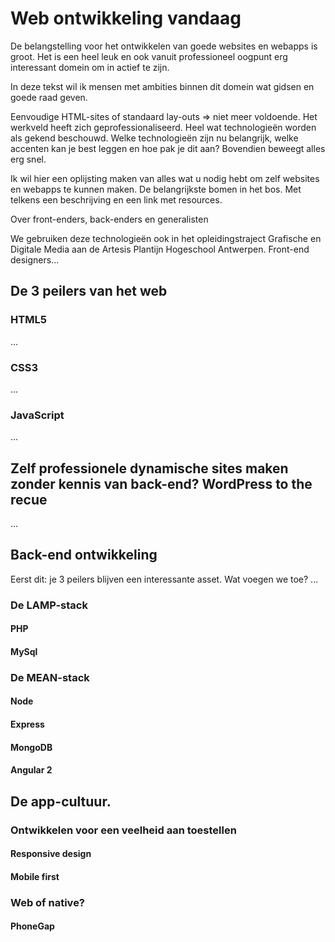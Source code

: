 # Web ontwikkeling vandaag

De belangstelling voor het ontwikkelen van goede websites en webapps is groot. Het is een heel leuk en ook vanuit professioneel oogpunt erg interessant domein om in actief te zijn.

In deze tekst wil ik mensen met ambities binnen dit domein wat gidsen en goede raad geven.

Eenvoudige HTML-sites of standaard lay-outs => niet meer voldoende. Het werkveld heeft zich geprofessionaliseerd. Heel wat technologieën worden als gekend beschouwd. Welke technologieën zijn nu belangrijk, welke accenten kan je best leggen en hoe pak je dit aan? Bovendien beweegt alles erg snel.

Ik wil hier een oplijsting maken van alles wat u nodig hebt om zelf websites en webapps te kunnen maken. De belangrijkste bomen in het bos. Met telkens een beschrijving en een link met resources. 

Over front-enders, back-enders en generalisten

We gebruiken deze technologieën ook in het opleidingstraject Grafische en Digitale Media aan de Artesis Plantijn Hogeschool Antwerpen.
Front-end designers...

## De 3 peilers van het web

### HTML5

...

### CSS3

...

### JavaScript

...

## Zelf professionele dynamische sites maken zonder kennis van back-end? WordPress to the recue

...

## Back-end ontwikkeling

Eerst dit: je 3 peilers blijven een interessante asset. Wat voegen we toe? ...

### De LAMP-stack

#### PHP

#### MySql

### De MEAN-stack

#### Node

#### Express

#### MongoDB

#### Angular 2

## De app-cultuur. 

### Ontwikkelen voor een veelheid aan toestellen

#### Responsive design

#### Mobile first

### Web of native?

#### PhoneGap

